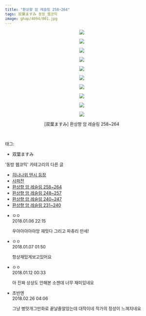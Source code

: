 ```yaml
---
title: "환상향 암 레슬링 258~264"
tags: 双葉ますみ 동방_웹코믹
image: ghap/4094/001.jpg
---
```

<div class="article">
<p style="text-align: center; clear: none; float: none;"><img src="{{ site.nasurl }}/ghap/4094/001.jpg"/></p>
<p style="text-align: center; clear: none; float: none;"><img src="{{ site.nasurl }}/ghap/4094/002.jpg"/></p>
<p style="text-align: center; clear: none; float: none;"><img src="{{ site.nasurl }}/ghap/4094/003.jpg"/></p>
<p style="text-align: center; clear: none; float: none;"><img src="{{ site.nasurl }}/ghap/4094/004.jpg"/></p>
<p style="text-align: center; clear: none; float: none;"><img src="{{ site.nasurl }}/ghap/4094/005.jpg"/></p>
<p style="text-align: center; clear: none; float: none;"><img src="{{ site.nasurl }}/ghap/4094/006.jpg"/></p>
<p style="text-align: center; clear: none; float: none;"><img src="{{ site.nasurl }}/ghap/4094/007.jpg"/></p>
<p style="text-align: center; clear: none; float: none;"><img src="{{ site.nasurl }}/ghap/4094/008.jpg"/></p>
<p style="text-align: center; clear: none; float: none;"><img src="{{ site.nasurl }}/ghap/4094/009.jpg"/></p>
<p style="text-align: center; clear: none; float: none;"><img src="{{ site.nasurl }}/ghap/4094/010.jpg"/></p>
<p style="text-align: center; clear: none; float: none;">[双葉ますみ] 환상향 암 레슬링 258~264</p>
<p><br/></p>
</div><div class="tagTrail">
<p>태그: </p>
<ul>
<li>双葉ますみ</li>
</ul>
</div><div class="another">
<p>'동방 웹코믹' 카테고리의 다른 글</p>
<ul>
<li><a href="/2018-01-10-ghap_4103">히나나위 텐시 등장</a></li>
<li><a href="/2018-01-10-ghap_4102">사파전</a></li>
<li><a href="/2018-01-06-ghap_4094">환상향 암 레슬링 258~264</a></li>
<li><a href="/2018-01-06-ghap_4093">환상향 암 레슬링 248~257</a></li>
<li><a href="/2018-01-06-ghap_4092">환상향 암 레슬링 240~247</a></li>
<li><a href="/2018-01-06-ghap_4091">환상향 암 레슬링 231~240</a></li>
</ul>
</div><div class="cb_module cb_fluid">
<div class="cb_wrt cb_profile">
<div class="comment">
<ul>
<li class="cb_thumb_off" id="comment15168060">
<div class="cb_comment_area">
<div class="cb_info_area">
<div class="cb_section">
<span class="cb_nick_name">ㅇㅇ</span>
</div>
<div class="cb_section">
<span class="cb_date">2018.01.06 22:15 </span>
</div>
</div>
<div class="cb_dsc_comment">
<p class="cb_dsc">
											우아아아아아앙 재밋다 그리고 파츄리 만세!
										</p>
</div>
</div></li>
<li class="cb_thumb_off" id="comment15168181">
<div class="cb_comment_area">
<div class="cb_info_area">
<div class="cb_section">
<span class="cb_nick_name">ㅇㅇ</span>
</div>
<div class="cb_section">
<span class="cb_date">2018.01.07 01:50 </span>
</div>
</div>
<div class="cb_dsc_comment">
<p class="cb_dsc">
											항상재밌게보고있어요
										</p>
</div>
</div></li>
<li class="cb_thumb_off" id="comment15172345">
<div class="cb_comment_area">
<div class="cb_info_area">
<div class="cb_section">
<span class="cb_nick_name">ㅇㅇ</span>
</div>
<div class="cb_section">
<span class="cb_date">2018.01.12 00:33 </span>
</div>
</div>
<div class="cb_dsc_comment">
<p class="cb_dsc">
											아 진짜 상상도 안해본 소잰데 너무 재미있네요
										</p>
</div>
</div></li>
<li class="cb_thumb_off" id="comment15206825">
<div class="cb_comment_area">
<div class="cb_info_area">
<div class="cb_section">
<span class="cb_nick_name">초반엔</span>
</div>
<div class="cb_section">
<span class="cb_date">2018.02.26 04:06 </span>
</div>
</div>
<div class="cb_dsc_comment">
<p class="cb_dsc">
											그냥 병맛개그만화로 끝날줄알았는데 대작이네 작가의 정성이 느껴지네요
										</p>
</div>
</div></li>
</ul>
</div>
</div><!-- commentList close -->
</div>